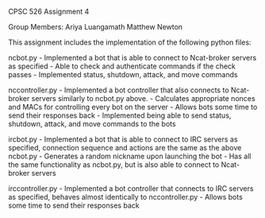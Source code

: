 CPSC 526 Assignment 4

Group Members:
Ariya Luangamath
Matthew Newton

This assignment includes the implementation of the following python files:

ncbot.py
    - Implemented a bot that is able to connect to Ncat-broker servers as specified
    - Able to check and authenticate commands if the check passes
    - Implemented status, shutdown, attack, and move commands

nccontroller.py 
    - Implemented a bot controller that also connects to Ncat-broker servers similarly to ncbot.py above.
    - Calculates appropriate nonces and MACs for controlling every bot on the server
    - Allows bots some time to send their responses back
    - Implemented being able to send status, shutdown, attack, and move commands to the bots

ircbot.py
    - Implemented a bot that is able to connect to IRC servers as specified, connection sequence and actions are the same as the above ncbot.py
    - Generates a random nickname upon launching the bot
    - Has all the same functionality as ncbot.py, but is also able to connect to Ncat-broker servers

irccontroller.py
    - Implemented a bot controller that connects to IRC servers as specified, behaves almost identically to nccontroller.py
    - Allows bots some time to send their responses back
